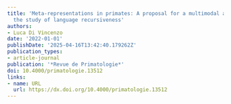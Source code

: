 ```yaml
---
title: 'Meta-representations in primates: A proposal for a multimodal approach in
  the study of language recursiveness'
authors:
- Luca Di Vincenzo
date: '2022-01-01'
publishDate: '2025-04-16T13:42:40.179262Z'
publication_types:
- article-journal
publication: '*Revue de Primatologie*'
doi: 10.4000/primatologie.13512
links:
- name: URL
  url: https://dx.doi.org/10.4000/primatologie.13512
---
```

